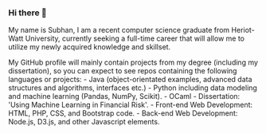 ### Hi there 👋
  My name is Subhan, I am a recent computer science graduate from Heriot-Watt University, currently seeking a full-time career that will allow me to utilize my newly acquired knowledge and skillset.

  My GitHub profile will mainly contain projects from my degree (including my dissertation), so you can expect to see repos containing the following languages or 
  projects:
    - Java (object-orientated examples, advanced data structures and algorithms, interfaces etc.)
    - Python including data modeling and machine learning (Pandas, NumPy, Scikit).
    - OCaml 
    - Dissertation: 'Using Machine Learning in Financial Risk'.
    - Front-end Web Development: HTML, PHP, CSS, and Bootstrap code.
    - Back-end Web Development: Node.js, D3.js, and other Javascript elements.
<!--
**sa287/sa287** is a ✨ _special_ ✨ repository because its `README.md` (this file) appears on your GitHub profile.

Here are some ideas to get you started:

- 🔭 I’m currently working on ...
- 🌱 I’m currently learning ...
- 👯 I’m looking to collaborate on ...
- 🤔 I’m looking for help with ...
- 💬 Ask me about ...
- 📫 How to reach me: ...
- 😄 Pronouns: ...
- ⚡ Fun fact: ...
-->
